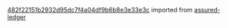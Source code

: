 [482f22151b2932d95dc7f4a04df9b6b8e3e33e3c](https://github.com/insolar/assured-ledger/commit/482f22151b2932d95dc7f4a04df9b6b8e3e33e3c) imported from [assured-ledger](https://github.com/insolar/assured-ledger)
